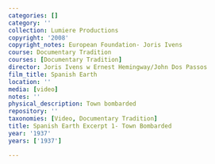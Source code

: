 ```yaml
---
categories: []
category: ''
collection: Lumiere Productions
copyright: '2008'
copyright_notes: European Foundation- Joris Ivens
course: Documentary Tradition
courses: [Documentary Tradition]
director: Joris Ivens w Ernest Hemingway/John Dos Passos
film_title: Spanish Earth
location: ''
media: [video]
notes: ''
physical_description: Town bombarded
repository: ''
taxonomies: [Video, Documentary Tradition]
title: Spanish Earth Excerpt 1- Town Bombarded
year: '1937'
years: ['1937']

---
```

